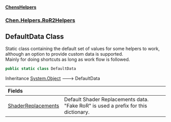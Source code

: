 #### [ChensHelpers](index 'index')
### [Chen.Helpers.RoR2Helpers](Chen_Helpers_RoR2Helpers 'Chen.Helpers.RoR2Helpers')
## DefaultData Class
Static class containing the default set of values for some helpers to work, although an option to provide custom data is supported.  
Mainly for doing shortcuts as long as work flow is followed.  
```csharp
public static class DefaultData
```

Inheritance [System.Object](https://docs.microsoft.com/en-us/dotnet/api/System.Object 'System.Object') &#129106; DefaultData  

| Fields | |
| :--- | :--- |
| [ShaderReplacements](Chen_Helpers_RoR2Helpers_DefaultData_ShaderReplacements 'Chen.Helpers.RoR2Helpers.DefaultData.ShaderReplacements') | Default Shader Replacements data. "Fake RoR" is used a prefix for this dictionary.<br/> |
